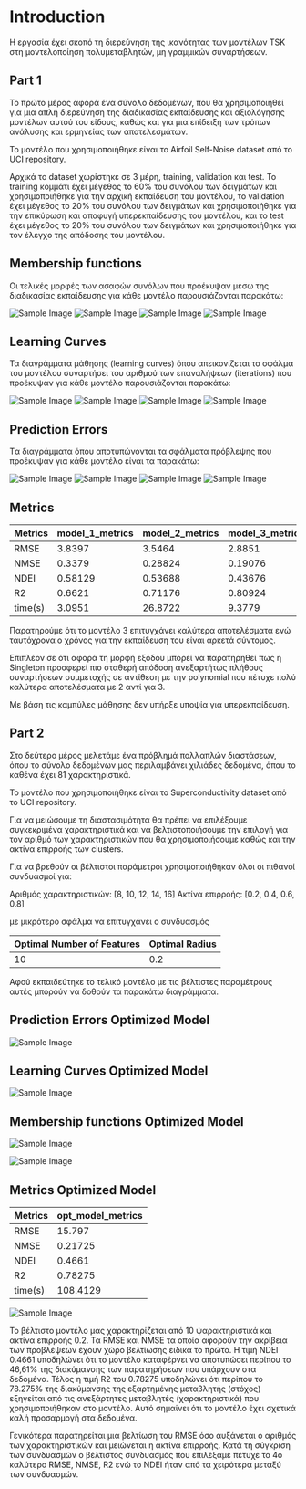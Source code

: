 # Introduction

Η εργασία έχει σκοπό τη διερεύνηση της ικανότητας των μοντέλων TSK στη μοντελοποίηση πολυμεταβλητών, μη γραμμικών συναρτήσεων.

## Part 1

Το πρώτο μέρος αφορά ένα σύνολο δεδομένων, που θα χρησιμοποιηθεί για μια απλή διερεύνηση της διαδικασίας εκπαίδευσης και αξιολόγησης μοντέλων αυτού του είδους, καθώς και για μια επίδειξη των τρόπων ανάλυσης και ερμηνείας των αποτελεσμάτων.

Το μοντέλο που χρησιμοποιήθηκε είναι το Airfoil Self-Noise dataset από το UCI repository.

Αρχικά το dataset χωρίστηκε σε 3 μέρη, training, validation και test. Το training κομμάτι έχει μέγεθος το 60% του συνόλου των δειγμάτων και χρησιμοποιήθηκε για την αρχική εκπαίδευση του μοντέλου, το validation έχει μέγεθος το 20% του συνόλου των δειγμάτων και χρησιμοποιήθηκε για την επικύρωση και αποφυγή υπερεκπαίδευσης του μοντέλου, και το test
έχει μέγεθος το 20% του συνόλου των δειγμάτων και χρησιμοποιήθηκε για τον έλεγχο της απόδοσης του μοντέλου.

## Membership functions

Οι τελικές μορφές των ασαφών συνόλων που προέκυψαν μεσω της διαδικασίας εκπαίδευσης για κάθε μοντέλο παρουσιάζονται παρακάτω:

![Sample Image](mfmodel1.png)
![Sample Image](mfmodel2.png)
![Sample Image](mfmodel3.png)
![Sample Image](mfmodel4.png)

## Learning Curves

Τα διαγράμματα μάθησης (learning curves) όπου απεικονίζεται το σφάλμα του μοντέλου συναρτήσει του αριθμού των επαναλήψεων (iterations) που προέκυψαν για κάθε μοντέλο παρουσιάζονται παρακάτω:

![Sample Image](learningcurve1.png)
![Sample Image](learningcurve2.png)
![Sample Image](learningcurve3.png)
![Sample Image](learningcurve4.png)

## Prediction Errors

Tα διαγράμματα όπου αποτυπώνονται τα σφάλματα πρόβλεψης που προέκυψαν για κάθε μοντέλο είναι τα παρακάτω:

![Sample Image](predictionerror1.png)
![Sample Image](predictionerror2.png)
![Sample Image](predictionerror3.png)
![Sample Image](predictionerror4.png)

## Metrics

| Metrics   |  model_1_metrics |   model_2_metrics  |  model_3_metrics  |  model_4_metrics   |
|---------- |----------------- |------------------  |------------------|-------------------|
|  RMSE |        3.8397    |         3.5464     |        2.8851     |        3.9961    |
|  NMSE |        0.3379    |        0.28824     |       0.19076     |       0.36598    |
| NDEI |       0.58129    |        0.53688     |       0.43676     |       0.60496    |
|  R2  |        0.6621    |        0.71176     |       0.80924     |       0.63402  |
| time(s) |     3.0951      |  26.8722      |   9.3779  |  892.8765 |

Παρατηρούμε ότι το μοντέλο 3 επιτυγχάνει καλύτερα αποτελέσματα ενώ ταυτόχρονα ο χρόνος για την εκπαίδευση του είναι αρκετά σύντομος.

Επιπλέον σε ότι αφορά τη μορφή εξόδου μπορεί να παρατηρηθεί πως η Singleton προσφερεί πιο σταθερή απόδοση ανεξαρτήτως πλήθους συναρτήσεων συμμετοχής σε αντίθεση με την polynomial που πέτυχε πολύ καλύτερα αποτελέσματα με 2 αντί για 3.

Με βάση τις καμπύλες μάθησης δεν υπήρξε υποψία για υπερεκπαίδευση.

## Part 2

Στο δεύτερο μέρος μελετάμε ένα πρόβλημά πολλαπλών διαστάσεων, όπου το σύνολο δεδομένων μας περιλαμβάνει χιλιάδες δεδομένα, όπου το καθένα έχει 81 χαρακτηριστικά.

Το μοντέλο που χρησιμοποιήθηκε είναι το Superconductivity dataset από το UCI repository.

Για να μειώσουμε τη διαστασιμότητα θα πρέπει να επιλέξουμε συγκεκριμένα χαρακτηριστικά και να βελτιστοποιήσουμε την επιλογή για τον αριθμό των χαρακτηριστικών που θα χρησιμοποιήσουμε καθώς και την ακτίνα επιρροής των clusters.

Για να βρεθούν οι βέλτιστοι παράμετροι χρησιμοποιήθηκαν όλοι οι πιθανοί συνδυασμοί για:

Αριθμός χαρακτηριστικών: [8, 10, 12, 14, 16]
Ακτίνα επιρροής: [0.2, 0.4, 0.6, 0.8]

με μικρότερο σφάλμα να επιτυγχάνει ο συνδυασμός

|Optimal Number of Features | Optimal Radius |
|---------------------------|-----|
| 10 | 0.2 |

Αφού εκπαιδεύτηκε το τελικό μοντέλο με τις βέλτιστες παραμέτρους αυτές  μπορούν να δοθούν τα παρακάτω διαγράμματα.

## Prediction Errors Optimized Model

![Sample Image](predictionerroropt.png)

## Learning Curves Optimized Model

![Sample Image](learningcurveopt.png)

## Membership functions Optimized Model

![Sample Image](mfstart.png)

![Sample Image](mffinal.png)

## Metrics Optimized Model

| Metrics   |  opt_model_metrics |
|---------- |----------------- |
|  RMSE |        15.797      |
|  NMSE |        0.21725    |
| NDEI  |        0.4661     |
|  R2   |        0.78275    |
| time(s) |     108.4129      |

![Sample Image](features.png)

Το βέλτιστο μοντέλο μας χαρακτηρίζεται από 10 ψαρακτηριστικά και ακτίνα επιρροής 0.2. Τα RMSE και NMSE τα οποία αφορούν την ακρίβεια των προβλέψεων έχουν χώρο βελτίωσης ειδικά το πρώτο. Η τιμή NDEI 0.4661 υποδηλώνει ότι το μοντέλο καταφέρνει να αποτυπώσει περίπου το 46,61% της διακύμανσης των παρατηρήσεων που υπάρχουν στα δεδομένα. Τέλος η τιμή R2 του 0.78275 υποδηλώνει ότι περίπου το 78.275% της διακύμανσης της εξαρτημένης μεταβλητής (στόχος) εξηγείται από τις ανεξάρτητες μεταβλητές (χαρακτηριστικά) που χρησιμοποιήθηκαν στο μοντέλο. Αυτό σημαίνει ότι το μοντέλο έχει σχετικά καλή προσαρμογή στα δεδομένα.

Γενικότερα παρατηρείται μια βελτίωση του RMSE όσο αυξάνεται ο αριθμός των χαρακτηριστικών και μειώνεται η ακτίνα επιρροής. Κατά τη σύγκριση των συνδυασμών ο βέλτιστος συνδυασμός που επιλέξαμε πέτυχε το 4ο καλύτερο RMSE, NMSE, R2 ενώ το NDEI ήταν από τα χειρότερα μεταξύ των συνδυασμών.

